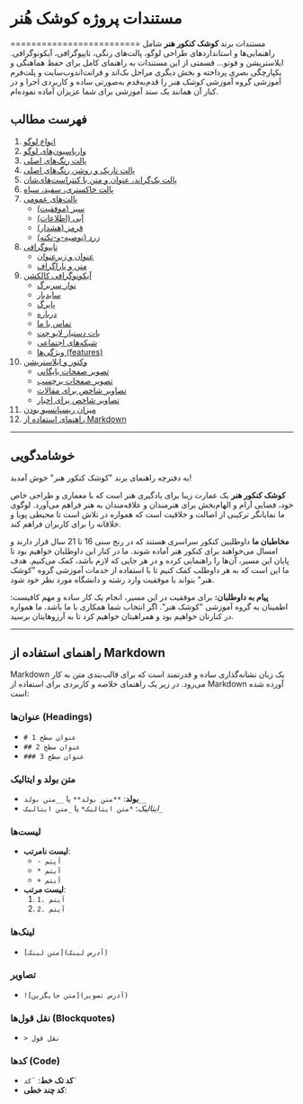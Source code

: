 # مستندات پروژه کوشک هُنر
=========================
مستندات برند **کوشک کنکور هنر** شامل راهنمایی‌ها و استانداردهای طراحی لوگو، پالت‌های رنگی، تایپوگرافی، آیکونوگرافی. ایلاستریشن و فوتو... قسمتی از این مستندات به راهنمای کامل برای حفظ هماهنگی و یکپارچگی بصری پرداخته و بخش دیگری مراحل بک‌اند و فرانت‌اندوب‌سایت و پلت‌فرم آموزشی گروه آموزشی *کوشک هنر* را قدم‌به‌قدم به‌صورتی ساده و کاربردی اجرا و در کنار آن همانند یک سند آموزشی برای شما عزیزان آماده نموده‌ام. 

## فهرست مطالب
1. [انواع لوگو](#انواع-لوگو)
2. [واریاسیون‌های لوگو](#واریاسیون‌های-لوگو)
3. [پالت رنگ‌های اصلی](#پالت-رنگ‌های-اصلی)
4. [پالت تاریک و روشن رنگ‌های اصلی](#پالت-تاریک-و-روشن-رنگ‌های-اصلی)
5. [پالت بک‌گراند، عنوان و متن با کنتراست‌های‌شان](#پالت-بک‌گراند-عنوان-و-متن-با-کنتراست-های-شان)
6. [پالت خاکستری، سفید، سیاه](#پالت-خاکستری-سفید-سیاه)
7. [پالت‌های عمومی](#پالت-های-عمومی)
   - [سبز (موفقیت)](#سبز-موفقیت)
   - [آبی (اطلاعات)](#آبی-اطلاعات)
   - [قرمز (هشدار)](#قرمز-هشدار)
   - [زرد (توصیه-و-نکته)](#زرد-توصیه-و-نکته)
8. [تایپوگرافی](#تایپوگرافی)
   - [عنوان و زیرعنوان](#عنوان-و-زیرعنوان)
   - [متن و پاراگراف](#متن-و-پاراگراف)
9. [آیکونوگرافی کالکشن](#آیکونوگرافی-کالکشن)
   - [نوار سربرگ](#نوار-سربرگ)
   - [سایدبار](#سایدبار)
   - [پابرگ](#پابرگ)
   - [درباره](#درباره)
   - [تماس با ما](#تماس-با-ما)
   - [بات دستیار لایو چت](#بات-دستیار-لایو-چت)
   - [شبکه‌های اجتماعی](#شبکه-های-اجتماعی)
   - [ویژگی‌ها (features)](#ویژگی-ها)
10. [وکتور و ایلاستریشن](#وکتور-و-ایلاستریشن)
    - [تصویر صفحات بایگانی](#تصویر-صفحات-بایگانی)
    - [تصویر صفحات برچسب](#تصویر-صفحات-برچسب)
    - [تصاویر شاخص برای مقالات](#تصاویر-شاخص-برای-مقالات)
    - [تصاویر شاخص برای اخبار](#تصاویر-شاخص-برای-اخبار)
11. [میزان ریسپانسیو بودن](#میزان-ریسپانسیو-بودن)
12. [راهنمای استفاده از Markdown](#راهنمای-استفاده-از-markdown)

---

## خوشامدگویی

به دفترچه راهنمای برند "کوشک کنکور هنر" خوش آمدید!

**کوشک کنکور هنر** یک عمارت زیبا برای یادگیری هنر است که با معماری و طراحی خاص خود، فضایی آرام و الهام‌بخش برای هنرمندان و علاقه‌مندان به هنر فراهم می‌آورد. لوگوی ما نمایانگر ترکیبی از اصالت و خلاقیت است که همواره در تلاش است تا محیطی پویا و خلاقانه را برای کاربران فراهم کند.

**مخاطبان ما** داوطلبین کنکور سراسری هستند که در رنج سنی 16 تا 21 سال قرار دارند و امسال می‌خواهند برای کنکور هنر آماده شوند. ما در کنار این داوطلبان خواهیم بود تا پایان این مسیر، آن‌ها را راهنمایی کرده و در هر جایی که لازم باشد، کمک می‌کنیم. هدف ما این است که به هر داوطلب کمک کنیم تا با استفاده از خدمات آموزشی گروه "کوشک هنر" بتواند با موفقیت وارد رشته و دانشگاه مورد نظر خود شود.

**پیام به داوطلبان:** برای موفقیت در این مسیر، انجام یک کار ساده و مهم کافیست: اطمینان به گروه آموزشی "کوشک هنر". اگر انتخاب شما همکاری با ما باشد، ما همواره در کنارتان خواهیم بود و همراهیتان خواهیم کرد تا به آرزوهایتان برسید.

---

## راهنمای استفاده از Markdown

Markdown یک زبان نشانه‌گذاری ساده و قدرتمند است که برای قالب‌بندی متن به کار می‌رود. در زیر یک راهنمای خلاصه و کاربردی برای استفاده از Markdown آورده شده است:

### عنوان‌ها (Headings)
- `# عنوان سطح 1`
- `## عنوان سطح 2`
- `### عنوان سطح 3`

### متن بولد و ایتالیک
- **بولد**: `**متن بولد**` یا `__متن بولد__`
- *ایتالیک*: `*متن ایتالیک*` یا `_متن ایتالیک_`

### لیست‌ها
- **لیست نامرتب**:
  - `- آیتم`
  - `* آیتم`
  - `+ آیتم`
- **لیست مرتب**:
  1. `1. آیتم`
  2. `2. آیتم`

### لینک‌ها
- `[متن لینک](آدرس لینک)`

### تصاویر
- `![متن جایگزین](آدرس تصویر)`

### نقل قول‌ها (Blockquotes)
- `> نقل قول`

### کدها (Code)
- **کد تک خط**: `` `کد` ``
- **کد چند خطی**:
